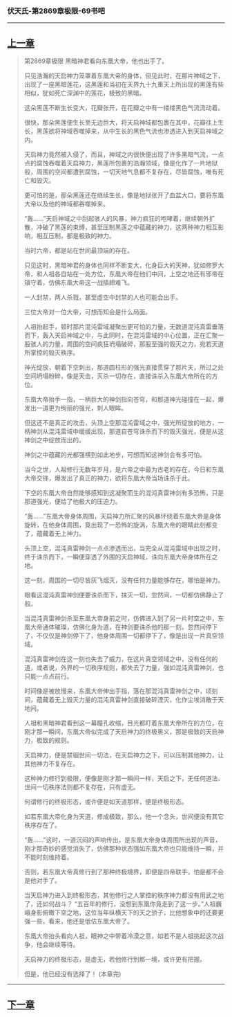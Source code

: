 ### 伏天氏-第2869章极限-69书吧

--------
[上一章](./46cfd99b73acaed1e4d228ae80ac4dd5.md)
--------


>
>
>
>第2869章极限
>黑暗神君看向东凰大帝，他也出手了。
>
>只见浩瀚的天启神力笼罩着东凰大帝的身体，但见此时，在那片神域之下，出现了一座黑暗莲花，这黑莲和当初在天界九十九重天上所出现的黑莲有些相似，犹如死亡深渊中的莲花，极致的黑暗。
>
>这朵黑莲不断生长变大，花瓣张开，在花瓣之中有一缕缕黑色气流流动着。
>
>很快，那朵黑莲便生长至无边巨大，将天启神域都包裹在其中，花瓣往上生长，黑莲欲将神域吞噬掉来，从中生长的黑色气流也渗透进入到天启神域之内。
>
>天启神力竟然被入侵了，而且，神域之内很快便出现了许多黑暗气流，一点点的腐蚀吞噬着天启神力，黑莲所包裹的浩瀚领域，像是化作了一片地狱般，周围的空间都遭到腐蚀，一切天地气息都不复存在，尽皆腐蚀，唯有死亡和毁灭。
>
>更可怕的是，那朵黑莲还在继续生长，像是地狱张开了血盆大口，要将东凰大帝以及他的神域都吞噬掉来。
>
>“轰……”天启神域之中刮起骇人的风暴，神力疯狂的咆哮着，继续朝外扩散，冲破了黑莲的束缚，甚至压制黑莲之中蕴藏的神力，这两种神力相互影响，相互压制，都是极致的神力。
>
>当时六帝，都是站在世间最顶端的存在。
>
>只见这时，黑暗神君的身体也同样不断变大，化身巨大的天神，犹如修罗大帝，和人祖各自站在一处方位，东凰大帝在他们中间，上空之地还有邪帝在镇守着，仿佛东凰大帝这一战插翅难飞。
>
>一人封禁，两人杀戮，甚至虚空中封禁的人也可能会出手。
>
>三位大帝对一位大帝，可想而知会是什么局面。
>
>人祖抬起手，顿时那片混沌雷域凝聚出更可怕的力量，无数道混沌真雷垂落而下，轰入天启神域之中，与此同时，在混沌雷域的中心位置，正在汇聚一股骇人的力量，周围的空间疯狂坍塌破碎，那股至强的毁灭之力，宛若天道所掌控的毁灭秩序。
>
>神光绽放，朝着下空刺出，那道圆柱形的强光直接贯穿了那片天，所过之处空间坍塌粉碎，像是天击，灭杀一切存在，直接诛杀入东凰大帝所在的方位。
>
>东凰大帝抬手一指，一柄巨大的神剑指向苍穹，和那道神光碰撞在一起，爆发出一道更为绚丽的强光，刺人眼眸。
>
>但这还不是真正的攻击，头顶上空那混沌雷域之中，强光所绽放的地方，一柄神剑从混沌雷域中缓缓出现，那道自苍穹诛杀而下的毁灭强光，便是从这神剑之中绽放而出的。
>
>神剑之中蕴藏的光都强横到如此地步，可想而知这神剑会有多可怕。
>
>当今之世，人祖修行无数年岁月，是六帝之中最为古老的存在，今日和东凰大帝交锋，爆发出了真正的神力，欲将东凰大帝当场诛杀于此。
>
>下空的东凰大帝自然能够感知到这凝聚而生的混沌真雷神剑有多恐怖，只是那道强光，便给了他极大的压迫力。
>
>“轰……”东凰大帝身体周围，天启神力所汇聚的风暴环绕着东凰大帝是身体旋转，在他身体周围，竟出现了一恐怖的旋涡，东凰大帝的眼睛此刻都变了，蕴藏着无上神力。
>
>头顶上空，混沌真雷神剑一点点渗透而出，当完全从混沌雷域中出现之时，终于诛杀而下，一瞬便穿透了外围的天启神域，诛向东凰大帝身体所在之地。
>
>这一刻，周围的一切尽皆灰飞烟灭，没有任何力量能够存在，哪怕是神力。
>
>眼看这混沌真雷神剑便要诛杀而下，抹灭一切，忽然间，一切都仿佛静止了般。
>
>当混沌真雷神剑杀至东凰大帝身前之时，仿佛进入到了另一片时空之中，东凰大帝通体璀璨，仿佛化身为道，在神剑要诛杀他的那一刻，忽然间停下了，不仅仅是神剑停下了，他身体周围一切都停下了，像是出现一片真空领域。
>
>混沌真雷神剑在这一刻也失去了威力，在这片真空领域之中，没有任何的道，或者说，外界的一切秩序规则，都失去了力量，强如混沌真雷神剑，也只能一点点前行。
>
>时间像是被放慢来，东凰大帝伸出手指，落在那混沌真雷神剑之中，顷刻间，蕴藏着无上毁灭力量的混沌真雷神剑直接破碎湮灭，化作尘埃消散于天地间。
>
>人祖和黑暗神君看到这一幕瞳孔收缩，目光都盯着东凰大帝所在的方位，在刚才那一瞬间，东凰大帝似完成了天启神力的终极奥义，那是极致的天启神力，极致的规则。
>
>天启神力，便是禁锢世间一切法，在天启神力之下，可以压制其他神力，让其他神力不复存在。
>
>这种神力修行到极限，便像是刚才那一瞬间一样，天启之下，无任何道法、世间一切秩序法则都不复存在，只有虚无。
>
>何谓修行的终极形态，或许便是如天道那样，便是终极形态。
>
>如若东凰大帝化身为天道，修成极致，那么，他一个念头，世间便没有其它秩序存在了。
>
>“轰……”这时，一道沉闷的声响传出，是东凰大帝身体周围所出现的声音，刚才那奇妙的感觉消失了，仿佛那种状态强如东凰大帝也只能维持一瞬，并不能时刻维持着。
>
>否则，若东凰大帝真修行到了那种终极境界，即便是四帝联手，怕是都不会是他对手了。
>
>当天启神力进入到终极形态，其他修行之人掌控的秩序神力都没有用武之地了，还如何战斗？
>“五百年的修行，没想到东凰你竟走到了这一步。”人祖巍峨身影俯瞰下空之地，这位当年纵横天下的天之骄子，比他想象中的还要更强一些，看来，他还是低估东凰大帝了。
>
>东凰大帝抬头看向人祖，眼神之中带着冷漠之意，如若不是人祖挑起这次战争，他会继续等待。
>
>天启神力的终极形态，是虚无，若他修行到那一境，或许更有把握。
>
>但是，他已经没有选择了！
>(本章完)
>
>

--------
[下一章](./a07278187b430f52abe2d42183289e20.md)
--------
